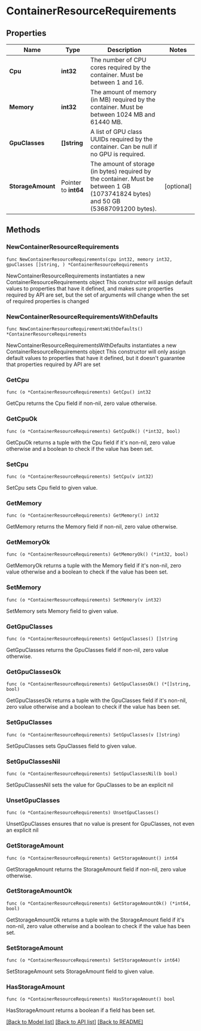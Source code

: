 # ContainerResourceRequirements

## Properties

Name | Type | Description | Notes
------------ | ------------- | ------------- | -------------
**Cpu** | **int32** | The number of CPU cores required by the container. Must be between 1 and 16. | 
**Memory** | **int32** | The amount of memory (in MB) required by the container. Must be between 1024 MB and 61440 MB. | 
**GpuClasses** | **[]string** | A list of GPU class UUIDs required by the container. Can be null if no GPU is required. | 
**StorageAmount** | Pointer to **int64** | The amount of storage (in bytes) required by the container. Must be between 1 GB (1073741824 bytes) and 50 GB (53687091200 bytes). | [optional] 

## Methods

### NewContainerResourceRequirements

`func NewContainerResourceRequirements(cpu int32, memory int32, gpuClasses []string, ) *ContainerResourceRequirements`

NewContainerResourceRequirements instantiates a new ContainerResourceRequirements object
This constructor will assign default values to properties that have it defined,
and makes sure properties required by API are set, but the set of arguments
will change when the set of required properties is changed

### NewContainerResourceRequirementsWithDefaults

`func NewContainerResourceRequirementsWithDefaults() *ContainerResourceRequirements`

NewContainerResourceRequirementsWithDefaults instantiates a new ContainerResourceRequirements object
This constructor will only assign default values to properties that have it defined,
but it doesn't guarantee that properties required by API are set

### GetCpu

`func (o *ContainerResourceRequirements) GetCpu() int32`

GetCpu returns the Cpu field if non-nil, zero value otherwise.

### GetCpuOk

`func (o *ContainerResourceRequirements) GetCpuOk() (*int32, bool)`

GetCpuOk returns a tuple with the Cpu field if it's non-nil, zero value otherwise
and a boolean to check if the value has been set.

### SetCpu

`func (o *ContainerResourceRequirements) SetCpu(v int32)`

SetCpu sets Cpu field to given value.


### GetMemory

`func (o *ContainerResourceRequirements) GetMemory() int32`

GetMemory returns the Memory field if non-nil, zero value otherwise.

### GetMemoryOk

`func (o *ContainerResourceRequirements) GetMemoryOk() (*int32, bool)`

GetMemoryOk returns a tuple with the Memory field if it's non-nil, zero value otherwise
and a boolean to check if the value has been set.

### SetMemory

`func (o *ContainerResourceRequirements) SetMemory(v int32)`

SetMemory sets Memory field to given value.


### GetGpuClasses

`func (o *ContainerResourceRequirements) GetGpuClasses() []string`

GetGpuClasses returns the GpuClasses field if non-nil, zero value otherwise.

### GetGpuClassesOk

`func (o *ContainerResourceRequirements) GetGpuClassesOk() (*[]string, bool)`

GetGpuClassesOk returns a tuple with the GpuClasses field if it's non-nil, zero value otherwise
and a boolean to check if the value has been set.

### SetGpuClasses

`func (o *ContainerResourceRequirements) SetGpuClasses(v []string)`

SetGpuClasses sets GpuClasses field to given value.


### SetGpuClassesNil

`func (o *ContainerResourceRequirements) SetGpuClassesNil(b bool)`

 SetGpuClassesNil sets the value for GpuClasses to be an explicit nil

### UnsetGpuClasses
`func (o *ContainerResourceRequirements) UnsetGpuClasses()`

UnsetGpuClasses ensures that no value is present for GpuClasses, not even an explicit nil
### GetStorageAmount

`func (o *ContainerResourceRequirements) GetStorageAmount() int64`

GetStorageAmount returns the StorageAmount field if non-nil, zero value otherwise.

### GetStorageAmountOk

`func (o *ContainerResourceRequirements) GetStorageAmountOk() (*int64, bool)`

GetStorageAmountOk returns a tuple with the StorageAmount field if it's non-nil, zero value otherwise
and a boolean to check if the value has been set.

### SetStorageAmount

`func (o *ContainerResourceRequirements) SetStorageAmount(v int64)`

SetStorageAmount sets StorageAmount field to given value.

### HasStorageAmount

`func (o *ContainerResourceRequirements) HasStorageAmount() bool`

HasStorageAmount returns a boolean if a field has been set.


[[Back to Model list]](../README.md#documentation-for-models) [[Back to API list]](../README.md#documentation-for-api-endpoints) [[Back to README]](../README.md)


